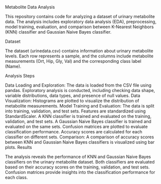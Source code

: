 Metabolite Data Analysis

This repository contains code for analyzing a dataset of urinary metabolite data. The analysis includes exploratory data analysis (EDA), preprocessing, model training, evaluation, and comparison between K-Nearest Neighbors (KNN) classifier and Gaussian Naive Bayes classifier.

Dataset

The dataset (urinedata.csv) contains information about urinary metabolite levels. Each row represents a sample, and the columns include metabolite measurements (Ort, Hip, Gly, Val) and the corresponding class label (Name).

Analysis Steps

Data Loading and Exploration:
The data is loaded from the CSV file using pandas.
Exploratory analysis is conducted, including checking data shape, variable distributions, data types, and presence of null values.
Data Visualization:
Histograms are plotted to visualize the distribution of metabolite measurements.
Model Training and Evaluation:
The data is split into training, validation, and test sets.
Features are standardized using StandardScaler.
A KNN classifier is trained and evaluated on the training, validation, and test sets.
A Gaussian Naive Bayes classifier is trained and evaluated on the same sets.
Confusion matrices are plotted to evaluate classification performance.
Accuracy scores are calculated for each classifier on different sets.
Comparison:
A comparison of accuracy scores between KNN and Gaussian Naive Bayes classifiers is visualized using bar plots.
Results

The analysis reveals the performance of KNN and Gaussian Naive Bayes classifiers on the urinary metabolite dataset. Both classifiers are evaluated based on their accuracy scores on the training, validation, and test sets. Confusion matrices provide insights into the classification performance for each class.

